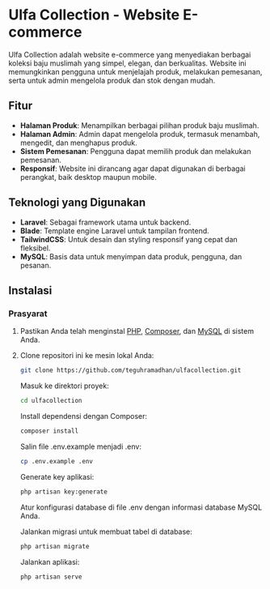 # Ulfa Collection - Website E-commerce

Ulfa Collection adalah website e-commerce yang menyediakan berbagai koleksi baju muslimah yang simpel, elegan, dan berkualitas. Website ini memungkinkan pengguna untuk menjelajah produk, melakukan pemesanan, serta untuk admin mengelola produk dan stok dengan mudah.

## Fitur

- **Halaman Produk**: Menampilkan berbagai pilihan produk baju muslimah.
- **Halaman Admin**: Admin dapat mengelola produk, termasuk menambah, mengedit, dan menghapus produk.
- **Sistem Pemesanan**: Pengguna dapat memilih produk dan melakukan pemesanan.
- **Responsif**: Website ini dirancang agar dapat digunakan di berbagai perangkat, baik desktop maupun mobile.

## Teknologi yang Digunakan

- **Laravel**: Sebagai framework utama untuk backend.
- **Blade**: Template engine Laravel untuk tampilan frontend.
- **TailwindCSS**: Untuk desain dan styling responsif yang cepat dan fleksibel.
- **MySQL**: Basis data untuk menyimpan data produk, pengguna, dan pesanan.

## Instalasi

### Prasyarat

1. Pastikan Anda telah menginstal [PHP](https://www.php.net/), [Composer](https://getcomposer.org/), dan [MySQL](https://www.mysql.com/) di sistem Anda.
2. Clone repositori ini ke mesin lokal Anda:

   ```bash
   git clone https://github.com/teguhramadhan/ulfacollection.git
   ```
   
   Masuk ke direktori proyek:
   ```bash
   cd ulfacollection
   ```

   Install dependensi dengan Composer:
   ```bash
   composer install
   ```

   Salin file .env.example menjadi .env:
   ```bash
   cp .env.example .env
   ```

    Generate key aplikasi:
   ```bash
   php artisan key:generate
   ```

   Atur konfigurasi database di file .env dengan informasi database MySQL Anda.


   Jalankan migrasi untuk membuat tabel di database:
   ```bash
   php artisan migrate
   ```

   Jalankan aplikasi:
   ```bash
   php artisan serve
   ```
